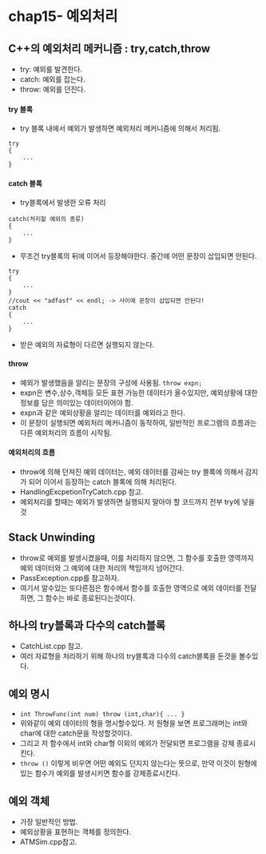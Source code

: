 # chap15- 예외처리

## C++의 예외처리 메커니즘 : try,catch,throw
- try: 예외를 발견한다.
- catch: 예외를 잡는다.
- throw: 예외를 던진다.

#### try 블록
- try 블록 내에서 예외가 발생하면 예외처리 메커니즘에 의해서 처리됨.
```
try
{
    ...
}
```
#### catch 블록
- try블록에서 발생한 오류 처리
```
catch(처리할 예외의 종류)
{
    ...
}
```
- 무조건 try블록의 뒤에 이어서 등장해야한다. 중간에 어떤 문장이 삽입되면 안된다.
```
try
{
    ...
}
//cout << "adfasf" << endl; -> 사이에 문장이 삽입되면 안된다!
catch
{
    ...
}
```
- 받은 예외의 자료형이 다르면 실행되지 않는다.
#### throw
-  예외가 발생했음을 알리는 문장의 구성에 사용됨.
`throw expn;`
- expn은 변수,상수,객체등 모든 표현 가능한 데이터가 올수있지만, 예외상황에 대한정보를 담은 의미있는 데이터이어야 함.
- expn과 같은 예외상황을 알리는 데이터를 예외라고 한다.
- 이 문장이 실행되면 예외처리 메커니즘이 동작하여, 일반적인 프로그램의 흐름과는 다른 예외처리의 흐름이 시작됨.

#### 예외처리의 흐름
- throw에 의해 던져진 예외 데이터는, 예외 데이터를 감싸는 try 블록에 의해서 감지가 되어 이어서 등장하는 catch 블록에 의해 처리된다.
- HandlingExcpetionTryCatch.cpp 참고.
- 예외처리를 할때는 예외가 발생하면 실행되지 말아야 할 코드까지 전부 try에 넣을것

## Stack Unwinding
- throw로 예외를 발생시켰을때, 이를 처리하지 않으면, 그 함수를 호출한 영역까지 예외 데이터와 그 예외에 대한 처리의 책임까지 넘어간다.
- PassException.cpp를 참고하자.
- 여기서 알수있는 또다른점은 함수에서 함수를 호출한 영역으로 예외 데이터를 전달하면, 그 함수는 바로 종료된다는것이다.

## 하나의 try블록과 다수의 catch블록
- CatchList.cpp 참고.
- 여러 자료형을 처리하기 위해 하나의 try블록과 다수의 catch블록을 둔것을 볼수있다.

## 예외 명시
- `int ThrowFunc(int num) throw (int,char){ ... }`
- 위와같이 예외 데이터의 형을 명시할수있다. 저 원형을 보면 프로그래머는 int와 char에 대한 catch문을 작성할것이다.
- 그리고 저 함수에서 int와 char형 이외의 예외가 전달되면 프로그램을 강제 종료시킨다.
- `throw ()` 이렇게 비우면 어떤 예외도 던지지 않는다는 뜻으로, 만약 이것이 원형에 있는 함수가 예외를 발생시키면 함수를 강제종료시킨다.

## 예외 객체
- 가장 일반적인 방법.
- 예외상황을 표현하는 객체를 정의한다.
- ATMSim.cpp참고.
